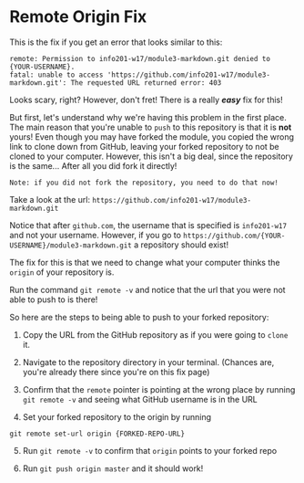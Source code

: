 # Remote Origin Fix

This is the fix if you get an error that looks similar to this:

```
remote: Permission to info201-w17/module3-markdown.git denied to {YOUR-USERNAME}.
fatal: unable to access 'https://github.com/info201-w17/module3-markdown.git': The requested URL returned error: 403
```

Looks scary, right? However, don't fret! There is a really _**easy**_ fix for this!


But first, let's understand why we're having this problem in the first place. The main reason that you're unable to `push` to this repository is that it is **not** yours! Even though you may have forked the module, you copied the wrong link to clone down from GitHub, leaving your forked repository to not be cloned to your computer. However, this isn't a big deal, since the repository is the same... After all you did fork it directly!

```
Note: if you did not fork the repository, you need to do that now!
```

Take a look at the url:
`https://github.com/info201-w17/module3-markdown.git`

Notice that after `github.com`, the username that is specified is `info201-w17` and not your username. However, if you go to `https://github.com/{YOUR-USERNAME}/module3-markdown.git` a repository should exist!

The fix for this is that we need to change what your computer thinks the `origin` of your repository is.

Run the command `git remote -v` and notice that the url that you were not able to push to is there!

So here are the steps to being able to push to your forked repository:

1. Copy the URL from the GitHub repository as if you were going to `clone` it.

2. Navigate to the repository directory in your terminal. (Chances are, you're already there since you're on this fix page)

3. Confirm that the `remote` pointer is pointing at the wrong place by running `git remote -v` and seeing what GitHub username is in the URL

4. Set your forked repository to the origin by running
```
git remote set-url origin {FORKED-REPO-URL}
```

5. Run `git remote -v` to confirm that `origin` points to your forked repo

6. Run `git push origin master` and it should work!
